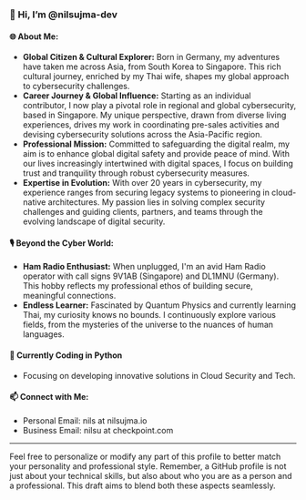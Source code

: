 ### 👋 Hi, I’m @nilsujma-dev

#### 🌐 About Me:
- **Global Citizen & Cultural Explorer:** Born in Germany, my adventures have taken me across Asia, from South Korea to Singapore. This rich cultural journey, enriched by my Thai wife, shapes my global approach to cybersecurity challenges.
- **Career Journey & Global Influence:** Starting as an individual contributor, I now play a pivotal role in regional and global cybersecurity, based in Singapore. My unique perspective, drawn from diverse living experiences, drives my work in coordinating pre-sales activities and devising cybersecurity solutions across the Asia-Pacific region.
- **Professional Mission:** Committed to safeguarding the digital realm, my aim is to enhance global digital safety and provide peace of mind. With our lives increasingly intertwined with digital spaces, I focus on building trust and tranquility through robust cybersecurity measures.
- **Expertise in Evolution:** With over 20 years in cybersecurity, my experience ranges from securing legacy systems to pioneering in cloud-native architectures. My passion lies in solving complex security challenges and guiding clients, partners, and teams through the evolving landscape of digital security.

#### 🎙️ Beyond the Cyber World:
- **Ham Radio Enthusiast:** When unplugged, I'm an avid Ham Radio operator with call signs 9V1AB (Singapore) and DL1MNU (Germany). This hobby reflects my professional ethos of building secure, meaningful connections.
- **Endless Learner:** Fascinated by Quantum Physics and currently learning Thai, my curiosity knows no bounds. I continuously explore various fields, from the mysteries of the universe to the nuances of human languages.

#### 🌱 Currently Coding in Python
- Focusing on developing innovative solutions in Cloud Security and Tech.

#### 📫 Connect with Me:
- Personal Email: nils at nilsujma.io
- Business Email: nilsu at checkpoint.com

---

Feel free to personalize or modify any part of this profile to better match your personality and professional style. Remember, a GitHub profile is not just about your technical skills, but also about who you are as a person and a professional. This draft aims to blend both these aspects seamlessly.
